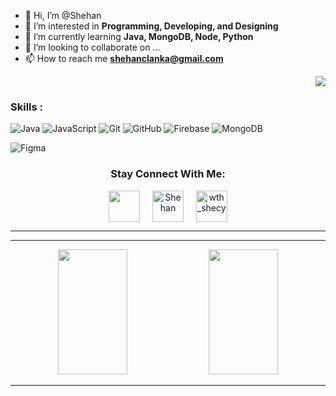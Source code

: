 - 👋 Hi, I’m @Shehan
- 👀 I’m interested in **Programming, Developing, and Designing**
- 🌱 I’m currently learning **Java, MongoDB, Node, Python**
- 💞️ I’m looking to collaborate on ...
- 📫 How to reach me **shehanclanka@gmail.com**

<!---
S-96-C/S-96-C is a ✨ special ✨ repository because its `README.md` (this file) appears on your GitHub profile.
You can click the Preview link to take a look at your changes.
--->

<div align="right">

![](https://visitor-badge.glitch.me/badge?page_id=s-96-c)
  
</div>

### Skills : <br/>

![Java](https://img.shields.io/badge/-Java-red?style=flat-square&logo=java)
![JavaScript](https://img.shields.io/badge/-JavaScript-black?style=flat-square&logo=javascript)
![Git](https://img.shields.io/badge/-Git-black?style=flat-square&logo=git)
![GitHub](https://img.shields.io/badge/-GitHub-181717?style=flat-square&logo=github)
![Firebase](https://img.shields.io/badge/Firebase-007ACC?style=flat-square&logo=firebase)
![MongoDB](https://img.shields.io/badge/-MongoDB-black?style=flat-square&logo=mongodb)
<!-- ![HTML](https://img.shields.io/badge/-HTML-E34F26?style=flat-square&logo=html&logoColor=white)
![CSS](https://img.shields.io/badge/-CSS-1572B6?style=flat-square&logo=css)
<!-- ![TypeScript](https://img.shields.io/badge/-TypeScript-007ACC?style=flat-square&logo=typescript) -->
<!-- ![React](https://img.shields.io/badge/-React.js-2088FF?style=flat-square&logo=react)
![Nodejs](https://img.shields.io/badge/-Nodejs-black?style=flat-square&logo=Node.js) -->
![Figma](https://img.shields.io/badge/-Figma-black?style=flat-square&logo=figma)

<h3 align="center">Stay Connect With Me:</h3>
<p align="center">
<a href="https://twitter.com/" target="blank"><img align="center" src="https://img.icons8.com/cute-clipart/64/000000/twitter.png" alt="" height="50" width="50" /></a> &nbsp;&nbsp;&nbsp;
<a href="https://www.linkedin.com/in/shehan-cooray-44a45016b/" target="blank"><img align="center" src="https://img.icons8.com/cute-clipart/64/000000/linkedin.png" alt="Shehan" height="50" width="50" /></a>&nbsp;&nbsp;&nbsp;&nbsp;
<a href="https://instagram.com/shecy_lanks" target="blank"><img align="center" src="https://img.icons8.com/cute-clipart/64/000000/instagram-new.png" alt="wth_shecy" height="50" width="50" /></a>
</p>

<hr>
<hr>

<p align="center">
     

         
 </p>

 
 <p align="center">
<img  width="47%" height="200px" src="https://github-readme-stats.vercel.app/api/top-langs/?username=s-96-c&hide=html&hide_title=true&hide_border=true&layout=compact&langs_count=6&exclude_repo=comp426,Redventures-Movie-Quotes&theme=react" />
         
 <img width="47%" height="200px" src="https://activity-graph.herokuapp.com/graph?username=s-96-c&bg_color=37383F&color=FFFFFF&line=FFFFFF&point=F8A427&hide_border=true&area=true&count_private=true"/>
</p>
 
 <hr>
